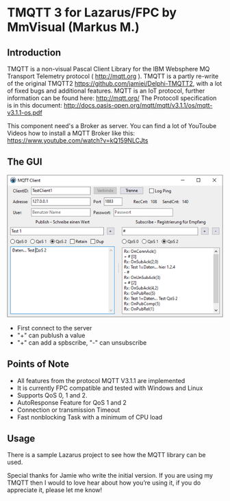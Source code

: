 # TMQTT 3 for Lazarus/FPC by MmVisual (Markus M.)


## Introduction

TMQTT is a non-visual Pascal Client Library for the IBM Websphere MQ Transport Telemetry protocol ( http://mqtt.org ).
TMQTT is a partly re-write of the original TMQTT2 https://github.com/jamiei/Delphi-TMQTT2, with a lot of fixed bugs and additional features.
MQTT is an IoT protocol, further information can be found here: http://mqtt.org/
The Protocoll specification is in this document: http://docs.oasis-open.org/mqtt/mqtt/v3.1.1/os/mqtt-v3.1.1-os.pdf

This component need's a Broker as server. You can find a lot of YouToube Videos how to install a MQTT Broker like this: https://www.youtube.com/watch?v=kQ159NLCJts


## The GUI

![The GUI](https://github.com/mmvisualgit/TMQTT3---Pascal/blob/main/MQTT_Demo.png?raw=true)

* First connect to the server
* "+" can publush a value
* "+" can add a spbscribe, "-" can unsubscribe

## Points of Note

* All features from the protocol MQTT V3.1.1 are implemented
* It is currently FPC compatible and tested with Windows and Linux
* Supports QoS 0, 1 and 2.
* AutoResponse Feature for QoS 1 and 2
* Connection or transmission Timeout
* Fast nonblocking Task with a minimum of CPU load


## Usage

There is a sample Lazarus project to see how the MQTT library can be used.

Special thanks for Jamie who write the initial version.
If you are using my TMQTT then I would to love hear about how you’re using it, if you do appreciate it, please let me know!
